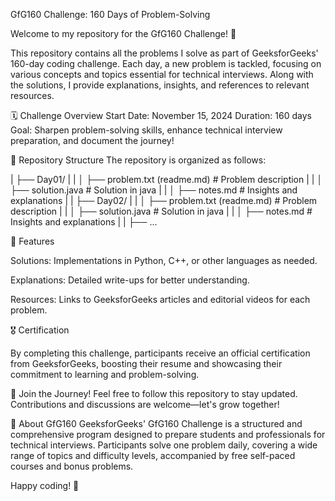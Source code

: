 GfG160 Challenge: 160 Days of Problem-Solving

Welcome to my repository for the GfG160 Challenge! 🎯

This repository contains all the problems I solve as part of GeeksforGeeks' 160-day coding challenge. Each day, a new problem is tackled, focusing on various concepts and topics essential for technical interviews. Along with the solutions, I provide explanations, insights, and references to relevant resources.

🗓️ Challenge Overview
Start Date: November 15, 2024
Duration: 160 days
Goal: Sharpen problem-solving skills, enhance technical interview preparation, and document the journey!

📂 Repository Structure
The repository is organized as follows:

| ├── Day01/ |
| │   ├── problem.txt (readme.md)  # Problem description |
| │   ├── solution.java # Solution in java | 
| │   ├── notes.md  # Insights and explanations |
| ├── Day02/ |
| │   ├── problem.txt (readme.md)  # Problem description |
| │   ├── solution.java # Solution in java | 
| │   ├── notes.md  # Insights and explanations |
| ├── ...  

<p> 🚀 Features </P>
<P>Solutions: Implementations in Python, C++, or other languages as needed.</P>
<P>Explanations: Detailed write-ups for better understanding.</P>
<P>Resources: Links to GeeksforGeeks articles and editorial videos for each problem.</P>

<p>🎖️ Certification </p>
<p>By completing this challenge, participants receive an official certification from GeeksforGeeks, boosting their resume and showcasing their commitment to learning and problem-solving.
</p>

🌟 Join the Journey!
Feel free to follow this repository to stay updated. Contributions and discussions are welcome—let's grow together!

📌 About GfG160
GeeksforGeeks' GfG160 Challenge is a structured and comprehensive program designed to prepare students and professionals for technical interviews. Participants solve one problem daily, covering a wide range of topics and difficulty levels, accompanied by free self-paced courses and bonus problems.

Happy coding! 🚀
